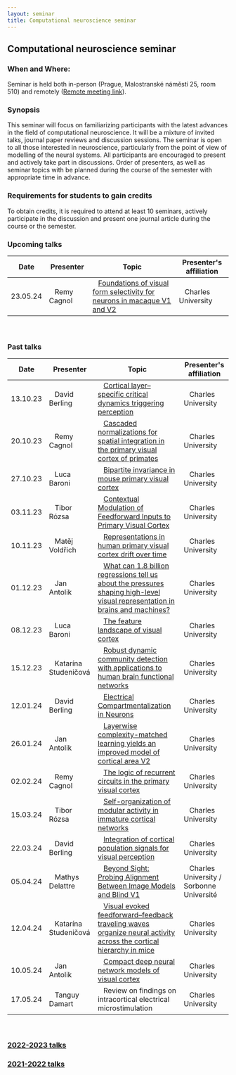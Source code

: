 ```yaml
---
layout: seminar
title: Computational neuroscience seminar
---
```


## Computational neuroscience seminar 

### When and Where: 

Seminar is held  both in-person (Prague, Malostranské náměstí 25, room 510) and remotely ([Remote meeting link](https://cuni-cz.zoom.us/j/95047534877)).

### Synopsis

This seminar will focus on familiarizing participants with the latest advances in the field of computational neuroscience. It will be a mixture of invited talks, journal paper reviews and discussion sessions. The seminar is open to all those interested in neuroscience, particularly from the point of view of modelling of the neural systems.
All participants are encouraged to present and actively take part in discussions. Order of presenters, as well as seminar topics with be planned during the course of the semester with appropriate time in advance.

### Requirements for students to gain credits

To obtain credits, it is required to attend at least 10 seminars, actively participate in the discussion and present one journal article during the course or the semester.

### Upcoming talks


|Date| Presenter | Topic  |  Presenter's affiliation |
|-------|---------------------------------|----|----|
|23.05.24 | &nbsp;&nbsp; Remy Cagnol | &nbsp;&nbsp; [Foundations of visual form selectivity for neurons in macaque V1 and V2](https://www.biorxiv.org/content/10.1101/2024.03.04.583307v1.abstract)  | &nbsp;&nbsp; Charles University |

 <!-- <s>[Most discriminative stimuli for functional cell type clustering](https://www.ncbi.nlm.nih.gov/pmc/articles/PMC10980086/) <s> -->
#### &nbsp;

### Past talks

|Date| Presenter |Topic  | Presenter's affiliation |
|----|---------- |------|-------------------------|
|13.10.23 | &nbsp;&nbsp; David Berling | &nbsp;&nbsp; [Cortical layer–specific critical dynamics triggering perception](https://doi.org/10.1126/science.aaw5202) | &nbsp;&nbsp; Charles University  |
|20.10.23 | &nbsp;&nbsp; Remy Cagnol | &nbsp;&nbsp; [Cascaded normalizations for spatial integration in the primary visual cortex of primates](https://www.sciencedirect.com/science/article/pii/S2211124722010385) | &nbsp;&nbsp; Charles University  |
|27.10.23 | &nbsp;&nbsp; Luca Baroni | &nbsp;&nbsp; [Bipartite invariance in mouse primary visual cortex](https://www.biorxiv.org/content/10.1101/2023.03.15.532836v1.full.pdf) | &nbsp;&nbsp; Charles University  |
|03.11.23 | &nbsp;&nbsp; Tibor  Rózsa | &nbsp;&nbsp; [Contextual Modulation of Feedforward Inputs to Primary Visual Cortex](https://www.frontiersin.org/articles/10.3389/fnsys.2022.818633/full) | &nbsp;&nbsp; Charles University  |
|10.11.23 | &nbsp;&nbsp; Matěj Voldřich | &nbsp;&nbsp; [Representations in human primary visual cortex drift over time](https://www.nature.com/articles/s41467-023-40144-w) | &nbsp;&nbsp; Charles University  |
|01.12.23 | &nbsp;&nbsp; Jan Antolik | &nbsp;&nbsp; [What can 1.8 billion regressions tell us about the pressures shaping high-level visual representation in brains and machines?](https://www.biorxiv.org/content/10.1101/2022.03.28.485868v2.full.pdf) | &nbsp;&nbsp; Charles University  |
|08.12.23 | &nbsp;&nbsp; Luca Baroni | &nbsp;&nbsp; [The feature landscape of visual cortex](https://www.biorxiv.org/content/10.1101/2023.11.03.565500v1) | &nbsp;&nbsp; Charles University  |
|15.12.23 | &nbsp;&nbsp; Katarína Studeničová | &nbsp;&nbsp; [Robust dynamic community detection with applications to human brain functional networks](https://www.nature.com/articles/s41467-020-16285-7) | &nbsp;&nbsp; Charles University  |
|12.01.24 | &nbsp;&nbsp; David Berling | &nbsp;&nbsp; [Electrical Compartmentalization in Neurons](https://doi.org/10.1016/j.celrep.2019.01.074) | &nbsp;&nbsp; Charles University  |
|26.01.24| &nbsp;&nbsp; Jan Antolik | &nbsp;&nbsp; [Layerwise complexity-matched learning yields an improved model of cortical area V2](https://arxiv.org/pdf/2312.11436.pdf) | &nbsp;&nbsp; Charles University  |
|02.02.24| &nbsp;&nbsp; Remy Cagnol | &nbsp;&nbsp; [The logic of recurrent circuits in the primary visual cortex](https://www.nature.com/articles/s41593-023-01510-5) | &nbsp;&nbsp; Charles University  |
|15.03.24 | &nbsp;&nbsp; Tibor  Rózsa | &nbsp;&nbsp; [Self-organization of modular activity in immature cortical networks](https://www.biorxiv.org/content/10.1101/2024.03.02.583133v1.full.pdf) | &nbsp;&nbsp; Charles University  |
|22.03.24 | &nbsp;&nbsp; David Berling | &nbsp;&nbsp; [Integration of cortical population signals for visual perception](https://doi.org/10.1038/s41467-019-11736-2) | &nbsp;&nbsp; Charles University  |
|05.04.24 | &nbsp;&nbsp; Mathys Delattre | &nbsp;&nbsp; [Beyond Sight: Probing Alignment Between Image Models and Blind V1](https://openreview.net/forum?id=FG7XQbcDuZ) | &nbsp;&nbsp; Charles University / Sorbonne Université |
|12.04.24 | &nbsp;&nbsp; Katarína Studeničová | &nbsp;&nbsp; [Visual evoked feedforward–feedback traveling waves organize neural activity across the cortical hierarchy in mice](https://doi.org/10.1038/s41467-022-32378-x) | &nbsp;&nbsp; Charles University |
|10.05.24 | &nbsp;&nbsp; Jan Antolik | &nbsp;&nbsp; [Compact deep neural network models of visual cortex](https://pubmed.ncbi.nlm.nih.gov/38045255/) | &nbsp;&nbsp; Charles University |
|17.05.24 | &nbsp;&nbsp; Tanguy Damart | &nbsp;&nbsp; Review on findings on intracortical electrical microstimulation  | &nbsp;&nbsp; Charles University |


#### &nbsp;

### [2022-2023 talks](./compneuroseminar2022.html)
### [2021-2022 talks](./compneuroseminar2021.html)
